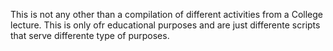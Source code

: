 This is not any other than a compilation of different activities from a College lecture. This is only ofr educational purposes and are just differente scripts that serve differente type of purposes.
